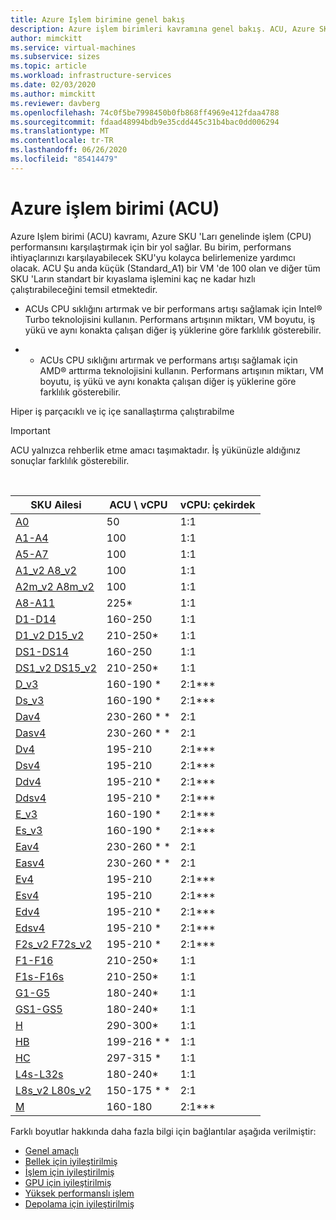 ```yaml
---
title: Azure Işlem birimine genel bakış
description: Azure işlem birimleri kavramına genel bakış. ACU, Azure SKU 'Larında CPU performansını karşılaştırmak için bir yol sağlar.
author: mimckitt
ms.service: virtual-machines
ms.subservice: sizes
ms.topic: article
ms.workload: infrastructure-services
ms.date: 02/03/2020
ms.author: mimckitt
ms.reviewer: davberg
ms.openlocfilehash: 74c0f5be7998450b0fb868ff4969e412fdaa4788
ms.sourcegitcommit: fdaad48994bdb9e35cdd445c31b4bac0dd006294
ms.translationtype: MT
ms.contentlocale: tr-TR
ms.lasthandoff: 06/26/2020
ms.locfileid: "85414479"
---
```

# <a name="azure-compute-unit-acu"></a>Azure işlem birimi (ACU)

Azure Işlem birimi (ACU) kavramı, Azure SKU 'Ları genelinde işlem (CPU) performansını karşılaştırmak için bir yol sağlar. Bu birim, performans ihtiyaçlarınızı karşılayabilecek SKU'yu kolayca belirlemenize yardımcı olacak. ACU Şu anda küçük (Standard_A1) bir VM 'de 100 olan ve diğer tüm SKU 'Ların standart bir kıyaslama işlemini kaç ne kadar hızlı çalıştırabileceğini temsil etmektedir.

* ACUs CPU sıklığını artırmak ve bir performans artışı sağlamak için Intel® Turbo teknolojisini kullanın.  Performans artışının miktarı, VM boyutu, iş yükü ve aynı konakta çalışan diğer iş yüklerine göre farklılık gösterebilir.

* * ACUs CPU sıklığını artırmak ve performans artışı sağlamak için AMD® arttırma teknolojisini kullanın.  Performans artışının miktarı, VM boyutu, iş yükü ve aynı konakta çalışan diğer iş yüklerine göre farklılık gösterebilir.

Hiper iş parçacıklı ve iç içe sanallaştırma çalıştırabilme

> [!IMPORTANT]
> ACU yalnızca rehberlik etme amacı taşımaktadır. İş yükünüzle aldığınız sonuçlar farklılık gösterebilir.
<br>

| SKU Ailesi | ACU \ vCPU | vCPU: çekirdek |
| --- | --- |---|
| [A0](sizes-previous-gen.md) |50 | 1:1 |
| [A1-A4](sizes-previous-gen.md) |100 | 1:1 |
| [A5-A7](sizes-previous-gen.md) |100 | 1:1 |
| [A1_v2 A8_v2](sizes-general.md) |100 | 1:1 |
| [A2m_v2 A8m_v2](sizes-general.md) |100 | 1:1 |
| [A8-A11](sizes-previous-gen.md) |225* | 1:1 |
| [D1-D14](sizes-previous-gen.md) |160-250 | 1:1 |
| [D1_v2 D15_v2](dv2-dsv2-series.md) |210-250* | 1:1 |
| [DS1-DS14](sizes-previous-gen.md) |160-250 | 1:1 |
| [DS1_v2 DS15_v2](dv2-dsv2-series.md) |210-250* | 1:1 |
| [D_v3](dv3-dsv3-series.md) |160-190 * | 2:1\*\*\* |
| [Ds_v3](dv3-dsv3-series.md) |160-190 * | 2:1\*\*\* |
| [Dav4](dav4-dasv4-series.md) |230-260 * * | 2:1 |
| [Dasv4](dav4-dasv4-series.md) |230-260 * * | 2:1 |
| [Dv4](dv4-dsv4-series.md) | 195-210 | 2:1\*\*\* |
| [Dsv4](dv4-dsv4-series.md) | 195-210 | 2:1\*\*\* |
| [Ddv4](ddv4-ddsv4-series.md) | 195-210 * | 2:1\*\*\* |
| [Ddsv4](ddv4-ddsv4-series.md) | 195-210 * | 2:1\*\*\* |
| [E_v3](ev3-esv3-series.md) |160-190 * | 2:1\*\*\*|
| [Es_v3](ev3-esv3-series.md) |160-190 * | 2:1\*\*\* |
| [Eav4](eav4-easv4-series.md) |230-260 * * | 2:1 |
| [Easv4](eav4-easv4-series.md) | 230-260 * * | 2:1 |
| [Ev4](ev4-esv4-series.md) | 195-210 | 2:1\*\*\* |
| [Esv4](ev4-esv4-series.md) | 195-210 | 2:1\*\*\* |
| [Edv4](edv4-edsv4-series.md) | 195-210 * | 2:1\*\*\* |
| [Edsv4](edv4-edsv4-series.md) | 195-210 * | 2:1\*\*\* |
| [F2s_v2 F72s_v2](fsv2-series.md) |195-210 * | 2:1\*\*\* |
| [F1-F16](sizes-previous-gen.md) |210-250* | 1:1 |
| [F1s-F16s](sizes-previous-gen.md) |210-250* | 1:1 |
| [G1-G5](sizes-previous-gen.md) |180-240* | 1:1 |
| [GS1-GS5](sizes-previous-gen.md) |180-240* | 1:1 |
| [H](h-series.md) |290-300* | 1:1 |
| [HB](hb-series.md) |199-216 * * | 1:1 |
| [HC](hc-series.md) |297-315 * | 1:1 |
| [L4s-L32s](sizes-previous-gen.md) |180-240* | 1:1 |
| [L8s_v2 L80s_v2](lsv2-series.md) |150-175 * * | 2:1 |
| [M](m-series.md) | 160-180 | 2:1\*\*\* |

Farklı boyutlar hakkında daha fazla bilgi için bağlantılar aşağıda verilmiştir:

- [Genel amaçlı](sizes-general.md)
- [Bellek için iyileştirilmiş](sizes-memory.md)
- [İşlem için iyileştirilmiş](sizes-compute.md)
- [GPU için iyileştirilmiş](sizes-gpu.md)
- [Yüksek performanslı işlem](sizes-hpc.md)
- [Depolama için iyileştirilmiş](sizes-storage.md)
